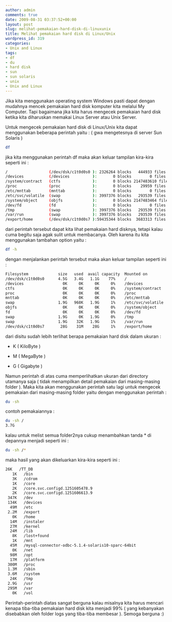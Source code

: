 ```yaml
---
author: admin
comments: true
date: 2009-08-31 03:37:52+00:00
layout: post
slug: melihat-pemakaian-hard-disk-di-linuxunix
title: Melihat pemakaian hard disk di Linux/Unix
wordpress_id: 319
categories:
- Unix and Linux
tags:
- df
- du
- hard disk
- sun
- sun solaris
- unix
- Unix and Linux
---
```


Jika kita menggunakan operating system Windows pasti dapat dengan mudahnya mencek pemakaian hard disk komputer kita melalui My Computer. Tapi bagaimana jika kita harus mengecek pemakaian hard disk ketika kita diharuskan memakai Linux Server atau Unix Server.

Untuk mengecek pemakaian hard disk di Linux/Unix kita dapat menggunakan beberapa perintah yaitu : ( gwa mengetesnya di server Sun Solaris )

``` bash
df
```

jika kita menggunakan perintah df maka akan keluar tampilan kira-kira seperti ini :

``` bash
/                  (/dev/dsk/c1t0d0s0 ): 2326264 blocks   444933 files
/devices           (/devices          ):       0 blocks        0 files
/system/contract   (ctfs              ):       0 blocks 2147483610 files
/proc              (proc              ):       0 blocks    29959 files
/etc/mnttab        (mnttab            ):       0 blocks        0 files
/etc/svc/volatile  (swap              ): 3997376 blocks   293539 files
/system/object     (objfs             ):       0 blocks 2147483464 files
/dev/fd            (fd                ):       0 blocks        0 files
/tmp               (swap              ): 3997376 blocks   293539 files
/var/run           (swap              ): 3997376 blocks   293539 files
/export/home       (/dev/dsk/c1t0d0s7 ):59435344 blocks  3683313 files
```

dari perintah tersebut dapat kita lihat pemakaian hard disknya, tetapi kalau cuma begitu saja agak sulit untuk membacanya. Oleh karena itu kita menggunakan tambahan option yaitu :

``` bash
df -h
```

dengan menjalankan perintah tersebut maka akan keluar tampilan seperti ini :

``` bash
Filesystem             size   used  avail capacity  Mounted on
/dev/dsk/c1t0d0s0      4.5G   3.4G   1.1G    77%    /
/devices                 0K     0K     0K     0%    /devices
ctfs                     0K     0K     0K     0%    /system/contract
proc                     0K     0K     0K     0%    /proc
mnttab                   0K     0K     0K     0%    /etc/mnttab
swap                   1.9G   968K   1.9G     1%    /etc/svc/volatile
objfs                    0K     0K     0K     0%    /system/object
fd                       0K     0K     0K     0%    /dev/fd
swap                   1.9G     0K   1.9G     0%    /tmp
swap                   1.9G    32K   1.9G     1%    /var/run
/dev/dsk/c1t0d0s7       28G    31M    28G     1%    /export/home
```

dari disitu sudah lebih terlihat berapa pemakaian hard disk dalam ukuran :

* K ( KiloByte )

* M ( MegaByte )

* G ( Gigabyte )

Namun perintah di atas cuma memperlihatkan ukuran dari directory utamanya saja ( tidak menampilkan detail pemakaian dari masing-masing folder ). Maka kita akan menggunakan perintah satu lagi untuk mengecek pemakaian dari masing-masing folder yaitu dengan menggunakan perintah :

``` bash
du -sh 
```

contoh pemakaiannya :

``` bash
du -sh /
3.7G
```

kalau untuk melist semua folder2nya cukup menambahkan tanda * di depannya menjadi seperti ini :

``` bash
du -sh /*
```

maka hasil yang akan dikeluarkan kira-kira seperti ini :

``` bash
26K   /TT_DB
   1K   /bin
   3K   /cdrom
   1K   /core
   2K   /core.svc.configd.1251605478.9
   2K   /core.svc.configd.1251606613.9
 347K   /dev
 134K   /devices
  49M   /etc
 2.2M   /export
   0K   /home
  14M   /instaler
  27M   /kernel
  24M   /lib
   8K   /lost+found
   1K   /mnt
  45M   /mysql-connector-odbc-5.1.4-solaris10-sparc-64bit
   0K   /net
  98M   /opt
  17M   /platform
 300M   /proc
 1.3M   /sbin
 3.6M   /system
  24K   /tmp
 2.9G   /usr
 295M   /var
   0K   /vol
```

Perintah-perintah diatas sangat berguna kalau misalnya kita harus mencari kenapa tiba-tiba pemakaian hard disk kita menjadi 99% ( yang kebanyakan disebabkan oleh folder logs yang tiba-tiba membesar ). Semoga berguna :)
